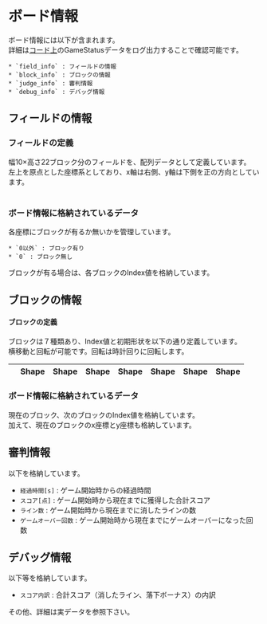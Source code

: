 # ボード情報

ボード情報には以下が含まれます。<br>
詳細は[コード上](../../../board_controller.py)のGameStatusデータをログ出力することで確認可能です。

```
* `field_info` : フィールドの情報
* `block_info` : ブロックの情報
* `judge_info` : 審判情報
* `debug_info` : デバッグ情報
```

## フィールドの情報

### フィールドの定義
幅10×高さ22ブロック分のフィールドを、配列データとして定義しています。<br>
左上を原点とした座標系としており、x軸は右側、y軸は下側を正の方向としています。<br>
<br>
### ボード情報に格納されているデータ

各座標にブロックが有るか無いかを管理しています。

```
* `0以外` : ブロック有り
* `0` : ブロック無し
```

ブロックが有る場合は、各ブロックのIndex値を格納しています。

## ブロックの情報

#### ブロックの定義
ブロックは７種類あり、Index値と初期形状を以下の通り定義しています。<br>
横移動と回転が可能です。回転は時計回りに回転します。<br>

|     |  Shape  |  Shape  |  Shape  |  Shape  |  Shape  |  Shape  |  Shape  |
| --- | --- | --- | --- | --- | --- | --- | --- | 

### ボード情報に格納されているデータ

現在のブロック、次のブロックのIndex値を格納しています。<br>
加えて、現在のブロックのx座標とy座標も格納しています。<br>

## 審判情報

以下を格納しています。

* `経過時間[s]` : ゲーム開始時からの経過時間
* `スコア[点]` : ゲーム開始時から現在までに獲得した合計スコア
* `ライン数` : ゲーム開始時から現在までに消したラインの数
* `ゲームオーバー回数` : ゲーム開始時から現在までにゲームオーバーになった回数

## デバッグ情報

以下等を格納しています。

* `スコア内訳` : 合計スコア（消したライン、落下ボーナス）の内訳

その他、詳細は実データを参照下さい。
